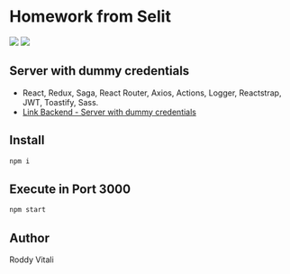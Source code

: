 # Homework from Selit

![](https://img.shields.io/badge/author-Roddy%20Vitali-blue.svg)
![](https://img.shields.io/github/last-commit/roddyvitali/simple_saga_redux_react.svg)

## Server with dummy credentials
- React, Redux, Saga, React Router, Axios, Actions, Logger, Reactstrap, JWT, Toastify, Sass.
- [Link Backend - Server with dummy credentials](https://github.com/roddyvitali/back_auth)

## Install

```javascript
npm i
```

## Execute in Port 3000

```javascript
npm start
```

## Author
Roddy Vitali